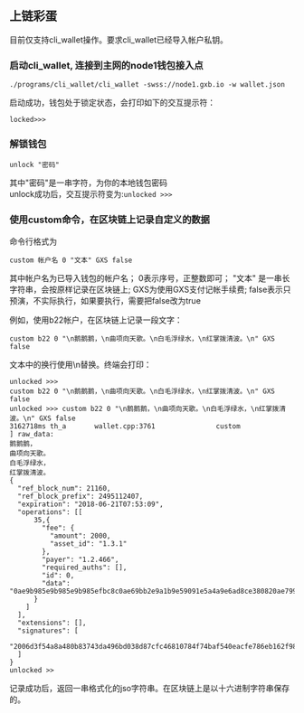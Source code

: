 ## 上链彩蛋

目前仅支持cli\_wallet操作。要求cli\_wallet已经导入帐户私钥。

### 启动cli\_wallet, 连接到主网的node1钱包接入点

```
./programs/cli_wallet/cli_wallet -swss://node1.gxb.io -w wallet.json
```

启动成功，钱包处于锁定状态，会打印如下的交互提示符：

```
locked>>>
```

### 解锁钱包

```
unlock "密码"
```

其中"密码"是一串字符，为你的本地钱包密码  
unlock成功后，交互提示符变为:`unlocked >>>`

### 使用custom命令，在区块链上记录自定义的数据

命令行格式为

`custom 帐户名 0 "文本" GXS false`

其中帐户名为已导入钱包的帐户名； 0表示序号，正整数即可； "文本" 是一串长字符串，会按原样记录在区块链上; GXS为使用GXS支付记帐手续费; false表示只预演，不实际执行，如果要执行，需要把false改为true

例如，使用b22帐户，在区块链上记录一段文字：

```
custom b22 0 "\n鹅鹅鹅，\n曲项向天歌。\n白毛浮绿水，\n红掌拨清波。\n" GXS false
```

文本中的换行使用\n替换。终端会打印：

```
unlocked >>> 
custom b22 0 "\n鹅鹅鹅，\n曲项向天歌。\n白毛浮绿水，\n红掌拨清波。\n" GXS false
unlocked >>> custom b22 0 "\n鹅鹅鹅，\n曲项向天歌。\n白毛浮绿水，\n红掌拨清波。\n" GXS false
3162718ms th_a       wallet.cpp:3761               custom               ] raw_data: 
鹅鹅鹅，
曲项向天歌。
白毛浮绿水，
红掌拨清波。
{
  "ref_block_num": 21160,
  "ref_block_prefix": 2495112407,
  "expiration": "2018-06-21T07:53:09",
  "operations": [[
      35,{
        "fee": {
          "amount": 2000,
          "asset_id": "1.3.1"
        },
        "payer": "1.2.466",
        "required_auths": [],
        "id": 0,
        "data": "0ae9b985e9b985e9b985efbc8c0ae69bb2e9a1b9e59091e5a4a9e6ad8ce380820ae799bde6af9be6b5aee7bbbfe6b0b4efbc8c0ae7baa2e68e8ce68ba8e6b885e6b3a2e380820a"
      }
    ]
  ],
  "extensions": [],
  "signatures": [
    "2006d3f54a8a480b83743da496bd038d87cfc46810784f74baf540eacfe786eb162f98993401eb39a349c30bd186ba5100fec65085769ed02dc1457edd2f2da477"
  ]
}
unlocked >>
```

记录成功后，返回一串格式化的jso字符串。在区块链上是以十六进制字符串保存的。



